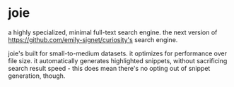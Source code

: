 # joie
a highly specialized, minimal full-text search engine. 
the next version of https://github.com/emily-signet/curiosity's search engine.

joie's built for small-to-medium datasets. it optimizes for performance over file size. it automatically generates highlighted snippets, without sacrificing search result speed - this does mean there's no opting out of snippet generation, though.

